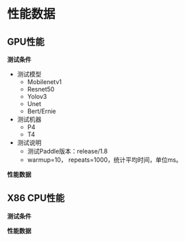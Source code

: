 # 性能数据

## GPU性能

**测试条件**

- 测试模型
	- Mobilenetv1
	- Resnet50
	- Yolov3
	- Unet
	- Bert/Ernie
- 测试机器
	- P4
	- T4
- 测试说明
	- 测试Paddle版本：release/1.8
	- warmup=10， repeats=1000，统计平均时间，单位ms。

**性能数据**

## X86 CPU性能

**测试条件**

**性能数据**

